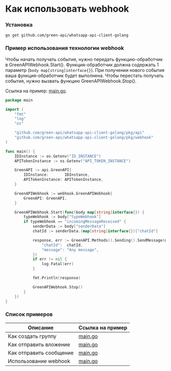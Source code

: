 # Как использовать webhook

### Установка

```shell
go get github.com/green-api/whatsapp-api-client-golang
```

### Пример использования технологии webhook

Чтобы начать получать события, нужно передать функцию-обработчик в GreenAPIWebhook.Start(). Функция-обработчик должна
содержать 1 параметр (`body map[string]interface{}`). При получении нового события ваша функция-обработчик будет
выполнена. Чтобы перестать получать события, нужно вызвать функцию GreenAPIWebhook.Stop().

Ссылка на
пример: [main.go](https://github.com/green-api/whatsapp-api-client-golang/blob/master/examples/webhook/main.go).

```go
package main

import (
	"fmt"
	"log"
	"os"

	"github.com/green-api/whatsapp-api-client-golang/pkg/api"
	"github.com/green-api/whatsapp-api-client-golang/pkg/webhook"
)

func main() {
	IDInstance := os.Getenv("ID_INSTANCE")
	APITokenInstance := os.Getenv("API_TOKEN_INSTANCE")

	GreenAPI := api.GreenAPI{
		IDInstance:       IDInstance,
		APITokenInstance: APITokenInstance,
	}

	GreenAPIWebhook := webhook.GreenAPIWebhook{
		GreenAPI: GreenAPI,
	}

	GreenAPIWebhook.Start(func(body map[string]interface{}) {
		typeWebhook := body["typeWebhook"]
		if typeWebhook == "incomingMessageReceived" {
			senderData := body["senderData"]
			chatId := senderData.(map[string]interface{})["chatId"]

			response, err := GreenAPI.Methods().Sending().SendMessage(map[string]interface{}{
				"chatId":  chatId,
				"message": "Any message",
			})
			if err != nil {
				log.Fatal(err)
			}

			fmt.Println(response)

			GreenAPIWebhook.Stop()
		}
	})
}
```

### Список примеров

| Описание                | Ссылка на пример                                                                                                    |
|-------------------------|---------------------------------------------------------------------------------------------------------------------|
| Как создать группу      | [main.go](https://github.com/green-api/whatsapp-api-client-golang/blob/master/examples/create_group/main.go)        |
| Как отправить вложение  | [main.go](https://github.com/green-api/whatsapp-api-client-golang/blob/master/examples/send_file_by_upload/main.go) |
| Как отправить сообщение | [main.go](https://github.com/green-api/whatsapp-api-client-golang/blob/master/examples/send_message/main.go)        |
| Использование webhook   | [main.go](https://github.com/green-api/whatsapp-api-client-golang/blob/master/examples/webhook/main.go)             | 
